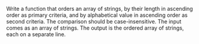 Write a function that orders an array of strings, by their length in
ascending order as primary criteria, and by
alphabetical value in ascending order as second criteria. The comparison should be case-insensitive.
The input comes as an array of strings.
The output is the ordered array of strings, each on a separate line.